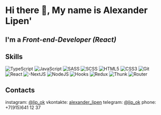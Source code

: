 # Hi there 👋, My name is Alexander Lipen'
## I'm a *Front-end-Developer (React)*

## Skills
![TypeScript](https://img.shields.io/badge/-TypeScript-yellowgreen)
![JavaScript](https://img.shields.io/badge/-JavaScript-green)
![SASS](https://img.shields.io/badge/-SASS-blue)
![SCSS](https://img.shields.io/badge/-SCSS-blue)
![HTML5](https://img.shields.io/badge/-HTML5-red)
![CSS3](https://img.shields.io/badge/-CSS3-pink)
![Git](https://img.shields.io/badge/-Git-white)
![React](https://img.shields.io/badge/-React-orange)
![-NextJS](https://img.shields.io/badge/-NextJS-lightgrey)
![NodeJS](https://img.shields.io/badge/-NodeJS-blue)
![Hooks](https://img.shields.io/badge/-Hooks-green)
![Redux](https://img.shields.io/badge/-Redux-yellowgreen)
![Thunk](https://img.shields.io/badge/-Thunk-red)
![Router](https://img.shields.io/badge/-Router-pink)

## Contacts
instagram: [@lip_ok](https://www.instagram.com/lip_ok/)
vkontakte: [alexander_lipen](https://vk.com/alexander_lipen)
telegram: [@lip_ok](https://t.me/lip_ok)
phone: +7(915)641 12 37




 

<!--
**Lip-ok/Lip-ok** is a ✨ _special_ ✨ repository because its `README.md` (this file) appears on your GitHub profile.

Here are some ideas to get you started:

- 🔭 I’m currently working on ...
- 🌱 I’m currently learning ...
- 👯 I’m looking to collaborate on ...
- 🤔 I’m looking for help with ...
- 💬 Ask me about ...
- 📫 How to reach me: ...
- 😄 Pronouns: ...
- ⚡ Fun fact: ...
-->
